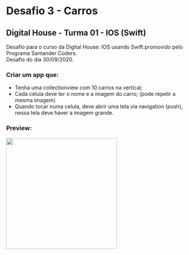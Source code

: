 # Desafio 3 - Carros
## Digital House - Turma 01 - IOS (Swift)

Desafio para o curso da Digital House: IOS usando Swift promovido pelo Programa Santander Coders.<br />
Desafio do dia 30/09/2020.


### Criar um app que:
- Tenha uma collectionview com 10 carros na vertical;
- Cada célula deve ter o nome e a imagem do carro; (pode repetir a mesma imagem)
- Quando tocar numa celula, deve abrir uma tela via navigation (push), nessa tela deve haver a imagem grande.<br/>

### Preview: <br>
<img src="https://github.com/joorgeroberto/ExerciciosIosDigitalHouse/blob/master/Desafios_0930/0930_DesafioCollectionView_Carros/appVideo.gif" width="300" />